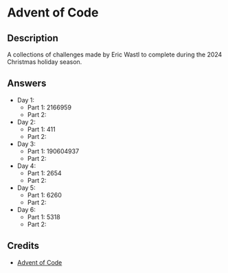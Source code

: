 # Advent of Code

## Description

A collections of challenges made by Eric Wastl to complete during the 2024
Christmas holiday season.

## Answers

- Day 1:
    - Part 1: 2166959
    - Part 2:
- Day 2:
    - Part 1: 411
    - Part 2:
- Day 3:
    - Part 1: 190604937
    - Part 2:
- Day 4:
    - Part 1: 2654
    - Part 2:
- Day 5:
    - Part 1: 6260
    - Part 2: 
- Day 6:
    - Part 1: 5318
    - Part 2:

## Credits

- [Advent of Code](https://adventofcode.com/)
